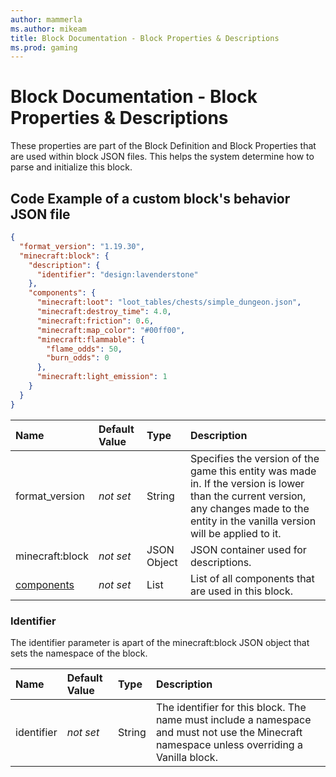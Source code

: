 ```yaml
---
author: mammerla
ms.author: mikeam
title: Block Documentation - Block Properties & Descriptions
ms.prod: gaming
---
```


# Block Documentation - Block Properties & Descriptions

These properties are part of the Block Definition and Block Properties that are used within block JSON files. This helps the system determine how to parse and initialize this block.

## Code Example of a custom block's behavior JSON file

```json
{
  "format_version": "1.19.30",
  "minecraft:block": {
    "description": {
      "identifier": "design:lavenderstone"
    },
    "components": {
      "minecraft:loot": "loot_tables/chests/simple_dungeon.json",
      "minecraft:destroy_time": 4.0,
      "minecraft:friction": 0.6,
      "minecraft:map_color": "#00ff00",
      "minecraft:flammable": {
        "flame_odds": 50,
        "burn_odds": 0
      },
      "minecraft:light_emission": 1
    }
  }
}

```
|Name |Default Value  |Type  |Description  |
|:----------|:----------|:----------|:----------|
|format_version|*not set* | String| Specifies the version of the game this entity was made in. If the version is lower than the current version, any changes made to the entity in the vanilla version will be applied to it.|
|minecraft:block|*not set*| JSON Object| JSON container used for descriptions.|
|[components](../BlockComponentsList.md)|*not set*| List| List of all components that are used in this block.|

### Identifier

The identifier parameter is apart of the minecraft:block JSON object that sets the namespace of the block.

|Name |Default Value  |Type  |Description  |
|:----------|:----------|:----------|:----------|
|identifier|*not set* | String|  The identifier for this block. The name must include a namespace and must not use the Minecraft namespace unless overriding a Vanilla block. |
